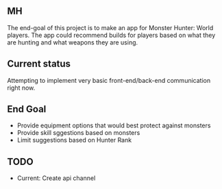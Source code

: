 ## MH

The end-goal of this project is to make an app for Monster Hunter: World players.
The app could recommend builds for players based on what they are hunting and what weapons they are using.

## Current status
Attempting to implement very basic front-end/back-end communication right now.

## End Goal
* Provide equipment options that would best protect against monsters
* Provide skill sggestions based on monsters
* Limit suggestions based on Hunter Rank

## TODO
* Current: Create api channel


